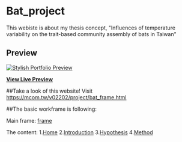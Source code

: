 # Bat_project
This webiste is about my thesis concept, "Influences of temperature variability on the trait-based community assembly of bats in Taiwan"

## Preview

[![Stylish Portfolio Preview](/project/background.png)](https://mcom.tw/v02202/project/bat_frame.html)

**[View Live Preview](https://mcom.tw/v02202/project/bat_frame.html/)**


##Take a look of this website!
Visit https://mcom.tw/v02202/project/bat_frame.html

##The basic workframe is following:

Main frame:
[frame](/project/bat_frame.html)

The content:
1.[Home](/project/bat1.html)
2.[Introduction](/project/Introduction/background_frame.html)
3.[Hypothesis](/project/hypothesis/hypothesis.html)
4.[Method](/project/method/method_new.html)

